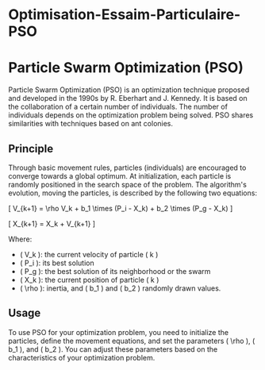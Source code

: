 # Optimisation-Essaim-Particulaire-PSO
# Particle Swarm Optimization (PSO)

Particle Swarm Optimization (PSO) is an optimization technique proposed and developed in the 1990s by R. Eberhart and J. Kennedy. It is based on the collaboration of a certain number of individuals. The number of individuals depends on the optimization problem being solved. PSO shares similarities with techniques based on ant colonies.

## Principle

Through basic movement rules, particles (individuals) are encouraged to converge towards a global optimum. At initialization, each particle is randomly positioned in the search space of the problem. The algorithm's evolution, moving the particles, is described by the following two equations:


\[ V_{k+1} = \rho V_k + b_1 \times (P_i - X_k) + b_2 \times (P_g - X_k) \]

\[ X_{k+1} = X_k + V_{k+1} \]



Where:
- \( V_k \): the current velocity of particle \( k \)
- \( P_i \): its best solution
- \( P_g \): the best solution of its neighborhood or the swarm
- \( X_k \): the current position of particle \( k \)
- \( \rho \): inertia, and \( b_1 \) and \( b_2 \) randomly drawn values.

## Usage

To use PSO for your optimization problem, you need to initialize the particles, define the movement equations, and set the parameters \( \rho \), \( b_1 \), and \( b_2 \). You can adjust these parameters based on the characteristics of your optimization problem.
